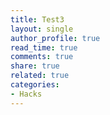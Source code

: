 ```yaml
---
title: Test3
layout: single
author_profile: true
read_time: true
comments: true
share: true
related: true
categories:
- Hacks
---
```


